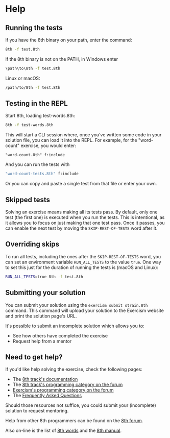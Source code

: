 # Help

## Running the tests

If you have the 8th binary on your path, enter the command:

```bash
8th -f test.8th
```

If the 8th binary is not on the PATH, in Windows enter

```cmd
\path\to\8th -f test.8th
```

Linux or macOS:

```bash
/path/to/8th -f test.8th
```

## Testing in the REPL

Start 8th, loading test-words.8th: 

```sh
8th -f test-words.8th
```

This will start a CLI session where, once you’ve written some code in your solution file, you can load it into the REPL.
For example, for the "word-count" exercise, you would enter:

```8th
"word-count.8th" f:include
```

And you can run the tests with 
```sh
"word-count-tests.8th" f:include
```

Or you can copy and paste a single test from that file or enter your own. 

## Skipped tests

Solving an exercise means making all its tests pass.
By default, only one test (the first one) is executed when you run the tests.
This is intentional, as it allows you to focus on just making that one test pass.
Once it passes, you can enable the next test by moving the `SKIP-REST-OF-TESTS` word after it.

## Overriding skips

To run all tests, including the ones after the `SKIP-REST-OF-TESTS` word, you can set an environment variable `RUN_ALL_TESTS` to the value `true`. 
One way to set this just for the duration of running the tests is (macOS and Linux):

```bash
RUN_ALL_TESTS=true 8th -f test.8th
```

## Submitting your solution

You can submit your solution using the `exercism submit strain.8th` command.
This command will upload your solution to the Exercism website and print the solution page's URL.

It's possible to submit an incomplete solution which allows you to:

- See how others have completed the exercise
- Request help from a mentor

## Need to get help?

If you'd like help solving the exercise, check the following pages:

- The [8th track's documentation](https://exercism.org/docs/tracks/8th)
- The [8th track's programming category on the forum](https://forum.exercism.org/c/programming/8th)
- [Exercism's programming category on the forum](https://forum.exercism.org/c/programming/5)
- The [Frequently Asked Questions](https://exercism.org/docs/using/faqs)

Should those resources not suffice, you could submit your (incomplete) solution to request mentoring.

Help from other 8th programmers can be found on the [8th forum](https://8th-dev.com/forum/).

Also on-line is the list of [8th words](https://8th-dev.com/words.html) and the [8th manual](https://8th-dev.com/manual.html).